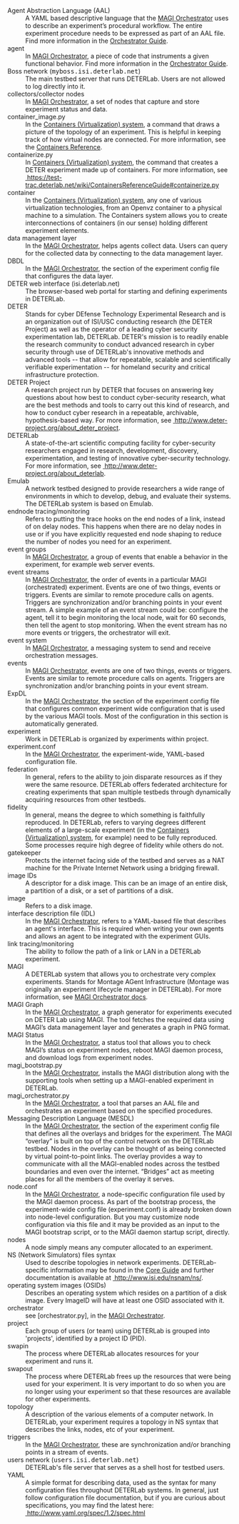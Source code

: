 <dl class="wiki"><dt>Agent Abstraction Language (AAL)</dt><dd>A YAML based descriptive language that the <a href="/wiki/OrchestratorQuickstart" class="wiki">MAGI Orchestrator</a> uses to describe an experiment’s procedural workflow. The entire experiment procedure needs to be expressed as part of an AAL file. Find more information in the <a href="/wiki/OrchestratorGuide#Step1.WritetheAALfile" class="wiki">Orchestrator Guide</a>.
</dd><dt>agent</dt><dd>In <a href="/wiki/OrchestratorQuickstart" class="wiki">MAGI Orchestrator</a>, a piece of code that instruments a given functional behavior. Find more information in the <a href="/wiki/OrchestratorGuide#Agents" class="wiki">Orchestrator Guide</a>.
</dd><dt>Boss network (<tt>myboss.isi.deterlab.net</tt>)</dt><dd>The main testbed server that runs DETERLab. Users are not allowed to log directly into it.
</dd><dt>collectors/collector nodes</dt><dd>In <a href="/wiki/OrchestratorQuickstart" class="wiki">MAGI Orchestrator</a>, a set of nodes that capture and store experiment status and data.
</dd><dt>container_image.py</dt><dd>In the <a href="/wiki/ContainersQuickstart" class="wiki">Containers (Virtualization) system</a>, a command that draws a picture of the topology of an experiment. This is helpful in keeping track of how virtual nodes are connected. For more information, see the <a href="/wiki/ContainersReference#container_image.py" class="wiki">Containers Reference</a>.
</dd><dt>containerize.py</dt><dd>In <a href="/wiki/ContainersQuickstart" class="wiki">Containers (Virtualization) system</a>, the command that creates a DETER experiment made up of containers. For more information, see <a href="https://test-trac.deterlab.net/wiki/ContainersReferenceGuide#containerize.py" class="ext-link"><span class="icon">&nbsp;</span>https://test-trac.deterlab.net/wiki/ContainersReferenceGuide#containerize.py</a>
</dd><dt>container</dt><dd>In the <a href="/wiki/ContainersQuickstart" class="wiki">Containers (Virtualization) system</a>, any one of various virtualization technologies, from an Openvz container to a physical machine to a simulation. The Containers system allows you to create interconnections of containers (in our sense) holding different experiment elements.
</dd><dt>data management layer</dt><dd>In the <a href="/wiki/OrchestratorQuickstart" class="wiki">MAGI Orchestrator</a>, helps agents collect data. Users can query for the collected data by connecting to the data management layer.
</dd><dt>DBDL</dt><dd>In the <a href="/wiki/OrchestratorQuickstart" class="wiki">MAGI Orchestrator</a>, the section of the experiment config file that configures the data layer.
</dd><dt>DETER web interface (isi.deterlab.net)</dt><dd>The browser-based web portal for starting and defining experiments in DETERLab. 
</dd><dt>DETER</dt><dd>Stands for cyber DEfense Technology Experimental Research and is an organization out of ISI/USC conducting research (the DETER Project) as well as the operator of a leading cyber security experimentation lab, DETERLab. DETER's mission is to readily enable the research community to conduct advanced research in cyber security through use of DETERLab's innovative methods and advanced tools -- that allow for repeatable, scalable and scientifically verifiable experimentation -- for homeland security and critical infrastructure protection.
</dd><dt>DETER Project</dt><dd>A research project run by DETER that focuses on answering key questions about how best to conduct cyber-security research, what are the best methods and tools to carry out this kind of research, and how to conduct cyber research in a repeatable, archivable, hypothesis-based way. For more information, see <a href="http://www.deter-project.org/about_deter_project" class="ext-link"><span class="icon">&nbsp;</span>http://www.deter-project.org/about_deter_project</a>.
</dd><dt>DETERLab</dt><dd>A state-of-the-art scientific computing facility for cyber-security researchers engaged in research, development, discovery, experimentation, and testing of innovative cyber-security technology. For more information, see <a href="http://www.deter-project.org/about_deterlab" class="ext-link"><span class="icon">&nbsp;</span>http://www.deter-project.org/about_deterlab</a>.
</dd><dt>Emulab</dt><dd>A network testbed designed to provide researchers a wide range of environments in which to develop, debug, and evaluate their systems. The DETERLab system is based on Emulab.
</dd><dt>endnode tracing/monitoring</dt><dd>Refers to putting the trace hooks on the end nodes of a link, instead of on delay nodes. This happens when there are no delay nodes in use or if you have explicitly requested end node shaping to reduce the number of nodes you need for an experiment.
</dd><dt>event groups</dt><dd>In <a href="/wiki/OrchestratorQuickstart" class="wiki">MAGI Orchestrator</a>, a group of events that enable a behavior in the experiment, for example web server events.
</dd><dt>event streams</dt><dd>In <a href="/wiki/OrchestratorQuickstart" class="wiki">MAGI Orchestrator</a>, the order of events in a particular MAGI (orchestrated) experiment. Events are one of two things, events or triggers. Events are similar to remote procedure calls on agents. Triggers are synchronization and/or branching points in your event stream.  A simple example of an event stream could be: configure the agent, tell it to begin monitoring the local node, wait for 60 seconds, then tell the agent to stop monitoring. When the event stream has no more events or triggers, the orchestrator will exit.
</dd><dt>event system</dt><dd>In <a href="/wiki/OrchestratorQuickstart" class="wiki">MAGI Orchestrator</a>, a messaging system to send and receive orchestration messages.
</dd><dt>events</dt><dd>In <a href="/wiki/OrchestratorQuickstart" class="wiki">MAGI Orchestrator</a>, events are one of two things, events or triggers. Events are similar to remote procedure calls on agents. Triggers are synchronization and/or branching points in your event stream. 
</dd><dt>ExpDL</dt><dd>In the <a href="/wiki/OrchestratorQuickstart" class="wiki">MAGI Orchestrator</a>, the section of the experiment config file that configures common experiment wide configuration that is used by the various MAGI tools. Most of the configuration in this section is automatically generated.
</dd><dt>experiment</dt><dd>Work in DETERLab is organized by experiments within project.
</dd><dt>experiment.conf</dt><dd>In the <a href="/wiki/OrchestratorQuickstart" class="wiki">MAGI Orchestrator</a>, the experiment-wide, YAML-based configuration file.
</dd><dt>federation</dt><dd>In general, refers to the ability to join disparate resources as if they were the same resource. DETERLab offers federated  architecture for creating experiments that span multiple testbeds through dynamically acquiring resources from other testbeds. 
</dd><dt>fidelity</dt><dd>In general, means the degree to which something is faithfully reproduced. In DETERLab, refers to varying degrees different elements of a large-scale experiment (in the <a href="/wiki/ContainersQuickstart" class="wiki">Containers (Virtualization) system</a>, for example) need to be fully reproduced. Some processes require high degree of fidelity while others do not. 
</dd><dt>gatekeeper</dt><dd>Protects the internet facing side of the testbed and serves as a NAT machine for the Private Internet Network using a bridging firewall. 
</dd><dt>image IDs</dt><dd>A descriptor for a disk image. This can be an image of an entire disk, a partition of a disk, or a set of partitions of a disk.
</dd><dt>image</dt><dd>Refers to a disk image.
</dd><dt>interface description file (IDL)</dt><dd>In the <a href="/wiki/OrchestratorQuickstart" class="wiki">MAGI Orchestrator</a>, refers to a YAML-based file that describes an agent's interface. This is required when writing your own agents and allows an agent to be integrated with the experiment GUIs.
</dd><dt>link tracing/monitoring</dt><dd>The ability to follow the path of a link or LAN in a DETERLab experiment.
</dd><dt>MAGI</dt><dd>A DETERLab system that allows you to orchestrate very complex experiments. Stands for Montage AGent Infrastructure (Montage was originally an experiment lifecycle manager in DETERLab). For more information, see <a href="/wiki/OrchestratorQuickstart" class="wiki">MAGI Orchestrator docs</a>.
</dd><dt>MAGI Graph</dt><dd>In the <a href="/wiki/OrchestratorQuickstart" class="wiki">MAGI Orchestrator</a>, a graph generator for experiments executed on DETER Lab using MAGI. The tool fetches the required data using MAGI’s data management layer and generates a graph in PNG format.
</dd><dt>MAGI Status</dt><dd>In the <a href="/wiki/OrchestratorQuickstart" class="wiki">MAGI Orchestrator</a>, a status tool that allows you to check MAGI’s status on experiment nodes, reboot MAGI daemon process, and download logs from experiment nodes.
</dd><dt>magi_bootstrap.py</dt><dd>In the <a href="/wiki/OrchestratorQuickstart" class="wiki">MAGI Orchestrator</a>, installs the MAGI distribution along with the supporting tools when setting up a MAGI-enabled experiment in DETERLab.
</dd><dt>magi_orchestrator.py</dt><dd>In the <a href="/wiki/OrchestratorQuickstart" class="wiki">MAGI Orchestrator</a>, a tool that parses an AAL file and orchestrates an experiment based on the specified procedures.
</dd><dt>Messaging Description Language (MESDL)</dt><dd>In the <a href="/wiki/OrchestratorQuickstart" class="wiki">MAGI Orchestrator</a>, the section of the experiment config file that defines all the overlays and bridges for the experiment. The MAGI “overlay” is built on top of the control network on the DETERLab testbed. Nodes in the overlay can be thought of as being connected by virtual point-to-point links. The overlay provides a way to communicate with all the MAGI-enabled nodes across the testbed boundaries and even over the internet. “Bridges” act as meeting places for all the members of the overlay it serves.
</dd><dt>node.conf</dt><dd>In the <a href="/wiki/OrchestratorQuickstart" class="wiki">MAGI Orchestrator</a>, a node-specific configuration file used by the MAGI daemon process. As part of the bootstrap process, the experiment-wide config file (experiment.conf) is already broken down into node-level configuration. But you may customize node configuration via this file and it may be provided as an input to the MAGI bootstrap script, or to the MAGI daemon startup script, directly.
</dd><dt>nodes</dt><dd>A node simply means any computer allocated to an experiment.
</dd><dt>NS (Network Simulators) files syntax</dt><dd>Used to describe topologies in network experiments. DETERLab-specific information may be found in the <a href="/wiki/CoreGuide#Step1:Designthetopology" class="wiki">Core Guide</a> and further documentation is available at <a href="http://www.isi.edu/nsnam/ns/" class="ext-link"><span class="icon">&nbsp;</span>http://www.isi.edu/nsnam/ns/</a>.
</dd><dt>operating system images (OSIDs)</dt><dd>Describes an operating system which resides on a partition of a disk image. Every ImageID will have at least one OSID associated with it.
</dd><dt>orchestrator</dt><dd>see [orchestrator.py], in the <a href="/wiki/OrchestratorQuickstart" class="wiki">MAGI Orchestrator</a>.
</dd><dt>project</dt><dd>Each group of users (or team) using DETERLab is grouped into 'projects', identified by a project ID (PID).
</dd><dt>swapin</dt><dd>The process where DETERLab allocates resources for your experiment and runs it.
</dd><dt>swapout</dt><dd>The process where DETERLab frees up the resources that were being used for your experiment. It is very important to do so when you are no longer using your experiment so that these resources are available for other experiments.
</dd><dt>topology</dt><dd>A description of the various elements of a computer network. In DETERLab, your experiment requires a topology in NS syntax that describes the links, nodes, etc of your experiment.
</dd><dt>triggers</dt><dd>In the <a href="/wiki/OrchestratorQuickstart" class="wiki">MAGI Orchestrator</a>, these are synchronization and/or branching points in a stream of events.
</dd><dt>users network (<tt>users.isi.deterlab.net</tt>)</dt><dd>DETERLab's file server that serves as a shell host for testbed users. 
</dd><dt>YAML</dt><dd>A simple format for describing data, used as the syntax for many configuration files throughout DETERLab systems. In general, just follow configuration file documentation, but if you are curious about specifications, you may find the latest here: <a href="http://www.yaml.org/spec/1.2/spec.html" class="ext-link"><span class="icon">&nbsp;</span>http://www.yaml.org/spec/1.2/spec.html</a>
</dd></dl>